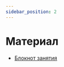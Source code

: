 ```yaml
---
sidebar_position: 2
---
```


# Материал

- [Блокнот занятия](https://github.com/anondigriz/iu5edu-aiintro/tree/main/src/2-pre-python-hunting/pre-python-hunting.ipynb)
